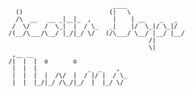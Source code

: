
                                 ____
      ()                        (|   \
      /\  __   __ _|__|_  ,      |    | __    _   _
     /  \/    /  \_|  |  / \_   _|    |/  \_|/ \_|/
    /(__/\___/\__/ |_/|_/ \/   (/\___/ \__/ |__/ |__/
                                           /|
                                           \|
     ,__ __
    /|  |  |  o       o
     |  |  |              _  _    ,
     |  |  |  |  /\/  |  / |/ |  / \_
     |  |  |_/|_/ /\_/|_/  |  |_/ \/

